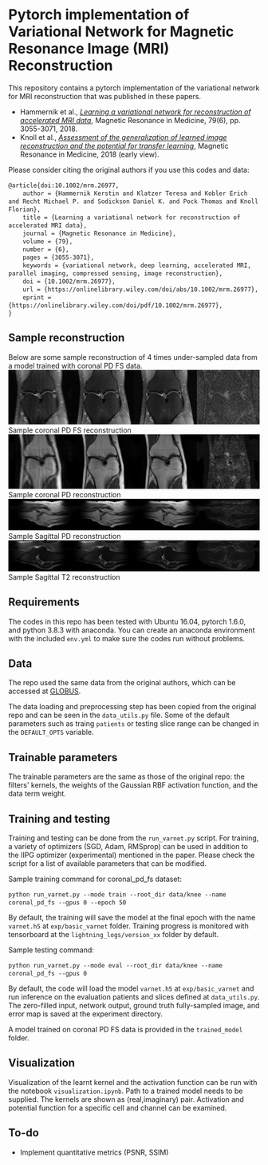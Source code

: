 # Pytorch implementation of Variational Network for Magnetic Resonance Image (MRI) Reconstruction

This repository contains a pytorch implementation of the variational network for MRI reconstruction that was published in these papers.

 - Hammernik et al., [*Learning a variational network for reconstruction of accelerated MRI data*](https://onlinelibrary.wiley.com/doi/abs/10.1002/mrm.26977), Magnetic Resonance in Medicine, 79(6), pp. 3055-3071, 2018.
 - Knoll et al., [*Assessment of the generalization of learned image reconstruction and the potential for transfer learning*](https://onlinelibrary.wiley.com/doi/abs/10.1002/mrm.26977), Magnetic Resonance in Medicine, 2018 (early view).

Please consider citing the original authors if you use this codes and data:
```
@article{doi:10.1002/mrm.26977,
    author = {Hammernik Kerstin and Klatzer Teresa and Kobler Erich and Recht Michael P. and Sodickson Daniel K. and Pock Thomas and Knoll Florian},
    title = {Learning a variational network for reconstruction of accelerated MRI data},
    journal = {Magnetic Resonance in Medicine},
    volume = {79},
    number = {6},
    pages = {3055-3071},
    keywords = {variational network, deep learning, accelerated MRI, parallel imaging, compressed sensing, image reconstruction},
    doi = {10.1002/mrm.26977},
    url = {https://onlinelibrary.wiley.com/doi/abs/10.1002/mrm.26977},
    eprint = {https://onlinelibrary.wiley.com/doi/pdf/10.1002/mrm.26977},
}
```

## Sample reconstruction
Below are some sample reconstruction of 4 times under-sampled data from a model trained with coronal PD FS data.
![Coronal PD FS](sample_recon/sample_cor_pd_fs.png)
Sample coronal PD FS reconstruction
![Coronal PD](sample_recon/sample_cor_pd.png)
Sample coronal PD reconstruction
![Sagittal PD](sample_recon/sample_sagittal_pd.png)
Sample Sagittal PD reconstruction
![Sagittal T2](sample_recon/sample_sagittal_t2.png)
Sample Sagittal T2 reconstruction

## Requirements
The codes in this repo has been tested with Ubuntu 16.04, pytorch 1.6.0, and python 3.8.3 with anaconda. You can create an anaconda environment with the included `env.yml` to make sure the codes run without problems.

## Data
The repo used the same data from the original authors, which can be accessed at [GLOBUS](https://app.globus.org/file-manager?origin_id=15c7de28-a76b-11e9-821c-02b7a92d8e58&origin_path=%2F).

The data loading and preprocessing step has been copied from the original repo and can be seen in the `data_utils.py` file. Some of the default parameters such as traing `patients` or testing slice range can be changed in the `DEFAULT_OPTS` variable.

## Trainable parameters
The trainable parameters are the same as those of the original repo: the filters' kernels, the weights of the Gaussian RBF activation function, and the data term weight.

## Training and testing
Training and testing can be done from the `run_varnet.py` script. For training, a variety of optimizers (SGD, Adam, RMSprop) can be used in addition to the IIPG optimizer (experimental) mentioned in the paper. Please check the script for a list of available parameters that can be modified.

Sample training command for coronal_pd_fs dataset:
```
python run_varnet.py --mode train --root_dir data/knee --name coronal_pd_fs --gpus 0 --epoch 50 
```
By default, the training will save the model at the final epoch with the name `varnet.h5` at `exp/basic_varnet` folder. Training progress is monitored with tensorboard at the `lightning_logs/version_xx` folder by default.

Sample testing command:
```
python run_varnet.py --mode eval --root_dir data/knee --name coronal_pd_fs --gpus 0
```
By default, the code will load the model `varnet.h5` at `exp/basic_varnet` and run inference on the evaluation patients and slices defined at `data_utils.py`. The zero-filled input, network output, ground truth fully-sampled image, and error map is saved at the experiment directory.

A model trained on coronal PD FS data is provided in the `trained_model` folder.

## Visualization
Visualization of the learnt kernel and the activation function can be run with the notebook `visualization.ipynb`. Path to a trained model needs to be supplied. The kernels are shown as (real,imaginary) pair. Activation and potential function for a specific cell and channel can be examined.

## To-do
- Implement quantitative metrics (PSNR, SSIM)